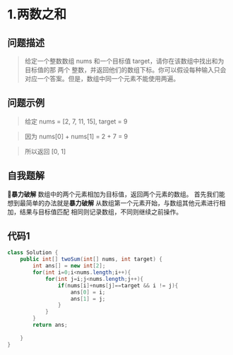 # 1.两数之和

问题描述
----
> 给定一个整数数组 nums 和一个目标值 target，请你在该数组中找出和为目标值的那 两个 整数，并返回他们的数组下标。你可以假设每种输入只会对应一个答案。但是，数组中同一个元素不能使用两遍。

问题示例
----
> 给定 nums = [2, 7, 11, 15], target = 9

> 因为 nums[0] + nums[1] = 2 + 7 = 9

> 所以返回 [0, 1]

自我题解
----
🦄**暴力破解**
数组中的两个元素相加为目标值，返回两个元素的数组。
首先我们能想到最简单的办法就是**暴力破解**
从数组第一个元素开始，与数组其他元素进行相加，结果与目标值匹配
相同则记录数组，不同则继续之前操作。


代码1
----
```java
class Solution {
    public int[] twoSum(int[] nums, int target) {
        int ans[] = new int[2];
        for(int i=0;i<nums.length;i++){
            for(int j=i;j<nums.length;j++){
                if(nums[i]+nums[j]==target && i != j){
                    ans[0] = i;
                    ans[1] = j;
                }
            }
        }
        return ans;
        
    }
}
```
